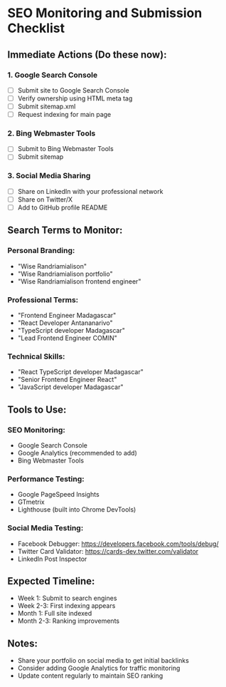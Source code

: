 # SEO Monitoring and Submission Checklist

## Immediate Actions (Do these now):

### 1. Google Search Console

- [ ] Submit site to Google Search Console
- [ ] Verify ownership using HTML meta tag
- [ ] Submit sitemap.xml
- [ ] Request indexing for main page

### 2. Bing Webmaster Tools

- [ ] Submit to Bing Webmaster Tools
- [ ] Submit sitemap

### 3. Social Media Sharing

- [ ] Share on LinkedIn with your professional network
- [ ] Share on Twitter/X
- [ ] Add to GitHub profile README

## Search Terms to Monitor:

### Personal Branding:

- "Wise Randriamialison"
- "Wise Randriamialison portfolio"
- "Wise Randriamialison frontend engineer"

### Professional Terms:

- "Frontend Engineer Madagascar"
- "React Developer Antananarivo"
- "TypeScript developer Madagascar"
- "Lead Frontend Engineer COMIN"

### Technical Skills:

- "React TypeScript developer Madagascar"
- "Senior Frontend Engineer React"
- "JavaScript developer Madagascar"

## Tools to Use:

### SEO Monitoring:

- Google Search Console
- Google Analytics (recommended to add)
- Bing Webmaster Tools

### Performance Testing:

- Google PageSpeed Insights
- GTmetrix
- Lighthouse (built into Chrome DevTools)

### Social Media Testing:

- Facebook Debugger: https://developers.facebook.com/tools/debug/
- Twitter Card Validator: https://cards-dev.twitter.com/validator
- LinkedIn Post Inspector

## Expected Timeline:

- Week 1: Submit to search engines
- Week 2-3: First indexing appears
- Month 1: Full site indexed
- Month 2-3: Ranking improvements

## Notes:

- Share your portfolio on social media to get initial backlinks
- Consider adding Google Analytics for traffic monitoring
- Update content regularly to maintain SEO ranking
